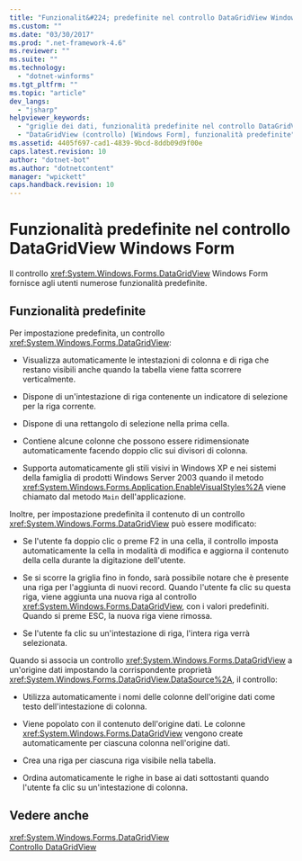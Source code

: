 ```yaml
---
title: "Funzionalit&#224; predefinite nel controllo DataGridView Windows Form | Microsoft Docs"
ms.custom: ""
ms.date: "03/30/2017"
ms.prod: ".net-framework-4.6"
ms.reviewer: ""
ms.suite: ""
ms.technology: 
  - "dotnet-winforms"
ms.tgt_pltfrm: ""
ms.topic: "article"
dev_langs: 
  - "jsharp"
helpviewer_keywords: 
  - "griglie dei dati, funzionalità predefinite nel controllo DataGridView"
  - "DataGridView (controllo) [Windows Form], funzionalità predefinite"
ms.assetid: 4405f697-cad1-4839-9bcd-8ddb09d9f00e
caps.latest.revision: 10
author: "dotnet-bot"
ms.author: "dotnetcontent"
manager: "wpickett"
caps.handback.revision: 10
---
```

# Funzionalit&#224; predefinite nel controllo DataGridView Windows Form
Il controllo <xref:System.Windows.Forms.DataGridView> Windows Form fornisce agli utenti numerose funzionalità predefinite.  
  
## Funzionalità predefinite  
 Per impostazione predefinita, un controllo <xref:System.Windows.Forms.DataGridView>:  
  
-   Visualizza automaticamente le intestazioni di colonna e di riga che restano visibili anche quando la tabella viene fatta scorrere verticalmente.  
  
-   Dispone di un'intestazione di riga contenente un indicatore di selezione per la riga corrente.  
  
-   Dispone di una rettangolo di selezione nella prima cella.  
  
-   Contiene alcune colonne che possono essere ridimensionate automaticamente facendo doppio clic sui divisori di colonna.  
  
-   Supporta automaticamente gli stili visivi in Windows XP e nei sistemi della famiglia di prodotti Windows Server 2003 quando il metodo <xref:System.Windows.Forms.Application.EnableVisualStyles%2A> viene chiamato dal metodo `Main` dell'applicazione.  
  
 Inoltre, per impostazione predefinita il contenuto di un controllo <xref:System.Windows.Forms.DataGridView> può essere modificato:  
  
-   Se l'utente fa doppio clic o preme F2 in una cella, il controllo imposta automaticamente la cella in modalità di modifica e aggiorna il contenuto della cella durante la digitazione dell'utente.  
  
-   Se si scorre la griglia fino in fondo, sarà possibile notare che è presente una riga per l'aggiunta di nuovi record.  Quando l'utente fa clic su questa riga, viene aggiunta una nuova riga al controllo <xref:System.Windows.Forms.DataGridView>, con i valori predefiniti.  Quando si preme ESC, la nuova riga viene rimossa.  
  
-   Se l'utente fa clic su un'intestazione di riga, l'intera riga verrà selezionata.  
  
 Quando si associa un controllo <xref:System.Windows.Forms.DataGridView> a un'origine dati impostando la corrispondente proprietà <xref:System.Windows.Forms.DataGridView.DataSource%2A>, il controllo:  
  
-   Utilizza automaticamente i nomi delle colonne dell'origine dati come testo dell'intestazione di colonna.  
  
-   Viene popolato con il contenuto dell'origine dati.  Le colonne <xref:System.Windows.Forms.DataGridView> vengono create automaticamente per ciascuna colonna nell'origine dati.  
  
-   Crea una riga per ciascuna riga visibile nella tabella.  
  
-   Ordina automaticamente le righe in base ai dati sottostanti quando l'utente fa clic su un'intestazione di colonna.  
  
## Vedere anche  
 <xref:System.Windows.Forms.DataGridView>   
 [Controllo DataGridView](../../../../docs/framework/winforms/controls/datagridview-control-windows-forms.md)